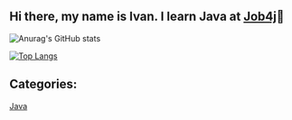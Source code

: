 ## Hi there, my name is Ivan. I learn Java at [Job4j](https://job4j.ru/)👋

![Anurag's GitHub stats](https://github-readme-stats.vercel.app/api?username=kalininIvan1990&show_icons=true&theme=radical)


[![Top Langs](https://github-readme-stats.vercel.app/api/top-langs/?username=kalininIvan1990&layout=compact)](https://github.com/ShamRail/github-readme-stats)

Categories: 
-
[Java](https://github.com/kalininIvan1990/job4j_tracker)



<!--
**kalininIvan1990/kalininIvan1990** is a ✨ _special_ ✨ repository because its `README.md` (this file) appears on your GitHub profile.

Here are some ideas to get you started:

- 🔭 I’m currently working on ...
- 🌱 I’m currently learning ...
- 👯 I’m looking to collaborate on ...
- 🤔 I’m looking for help with ...
- 💬 Ask me about ...
- 📫 How to reach me: ...
- 😄 Pronouns: ...
- ⚡ Fun fact: ...
-->
